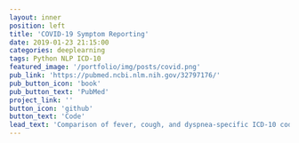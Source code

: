 ```yaml
---
layout: inner
position: left
title: 'COVID-19 Symptom Reporting'
date: 2019-01-23 21:15:00
categories: deeplearning
tags: Python NLP ICD-10
featured_image: '/portfolio/img/posts/covid.png'
pub_link: 'https://pubmed.ncbi.nlm.nih.gov/32797176/'
pub_button_icon: 'book'
pub_button_text: 'PubMed'
project_link: ''
button_icon: 'github'
button_text: 'Code'
lead_text: 'Comparison of fever, cough, and dyspnea-specific ICD-10 codes with medical record review among patients tested for COVID-19.' 
---
```

